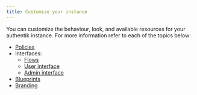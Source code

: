 ```yaml
---
title: Customize your instance
---
```


You can customize the behaviour, look, and available resources for your authentik instance. For more information refer to each of the topics below:

- [Policies](./policies/working_with_policies.md)
- Interfaces:
    - [Flows](./interfaces/flow/customization.mdx)
    - [User interface](./interfaces/user/customization.mdx)
    - [Admin interface](./interfaces/admin/customization.mdx)
- [Blueprints](./blueprints/index.mdx)
- [Branding](./branding.md)
